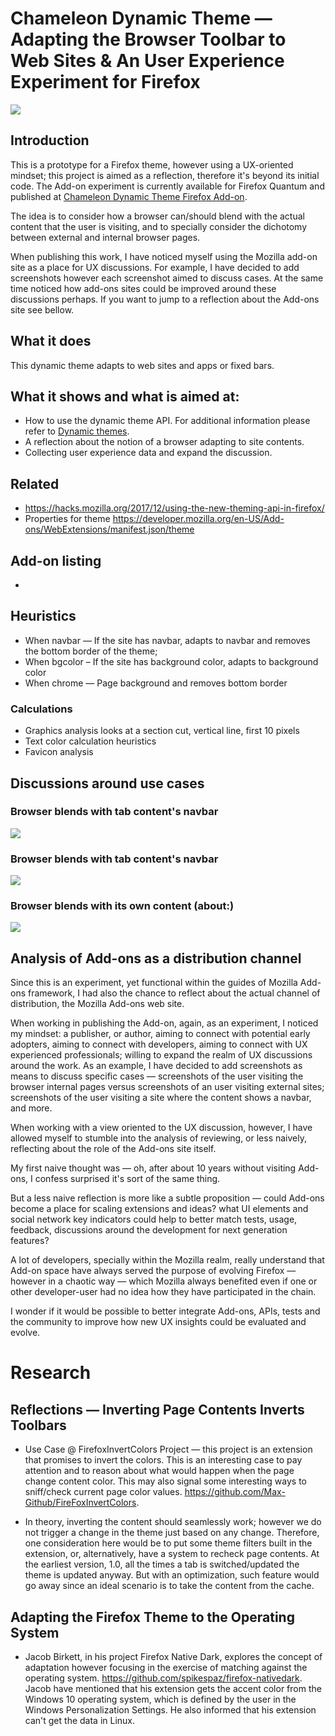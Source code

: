 # Chameleon Dynamic Theme — Adapting the Browser Toolbar to Web Sites & An User Experience Experiment for Firefox

![](https://raw.githubusercontent.com/taboca/themematcher/master/images/logo.png)

## Introduction

This is a prototype for a Firefox theme, however using a UX-oriented mindset; this project is aimed as a reflection, therefore it's beyond its initial code. The Add-on experiment is currently available for Firefox Quantum and published at [Chameleon Dynamic Theme Firefox Add-on](https://addons.mozilla.org/pt-BR/firefox/addon/chameleon-dynamic-theme/).

The idea is to consider how a browser can/should blend with the actual content that the user is visiting, and to specially consider the dichotomy between external and internal browser pages.

When publishing this work, I have noticed myself using the Mozilla add-on site as a place for UX discussions. For example, I have decided to add screenshots however each screenshot aimed to discuss cases. At the same time noticed how add-ons sites could be improved around these discussions perhaps. If you want to jump to a reflection about the Add-ons site see bellow.

## What it does

This dynamic theme adapts to web sites and apps or fixed bars.

## What it shows and what is aimed at:

* How to use the dynamic theme API. For additional information please refer to [Dynamic themes](https://developer.mozilla.org/en-US/Add-ons/Themes/Theme_concepts#Dynamic_themes).
* A reflection about the notion of a browser adapting to site contents.
* Collecting user experience data and expand the discussion.

## Related

* https://hacks.mozilla.org/2017/12/using-the-new-theming-api-in-firefox/
* Properties for theme https://developer.mozilla.org/en-US/Add-ons/WebExtensions/manifest.json/theme

## Add-on listing

*

## Heuristics

* When navbar — If the site has navbar, adapts to navbar and removes the bottom border of the theme;
* When bgcolor – If the site has background color, adapts to background color
* When chrome — Page background and removes bottom border

### Calculations

* Graphics analysis looks at a section cut, vertical line, first 10 pixels
* Text color calculation heuristics
* Favicon analysis

## Discussions around use cases

### Browser blends with tab content's navbar

![](https://raw.githubusercontent.com/taboca/themematcher/master/images/30_blend_navbar_2.png)

### Browser blends with tab content's navbar

![](https://raw.githubusercontent.com/taboca/themematcher/master/images/20_blend_navbar.png)

### Browser blends with its own content (about:)

![](https://raw.githubusercontent.com/taboca/themematcher/master/images/10_blend_about.png)

## Analysis of Add-ons as a distribution channel

Since this is an experiment, yet functional within the guides of Mozilla Add-ons framework, I had also the chance to reflect about the actual channel of distribution, the Mozilla Add-ons web site.

When working in publishing the Add-on, again, as an experiment, I noticed my mindset: a publisher, or author, aiming to connect with potential early adopters, aiming to connect with developers, aiming to connect with UX experienced professionals; willing to expand the realm of UX discussions around the work. As an example, I have decided to add screenshots as means to discuss specific cases — screenshots of the user visiting the browser internal pages versus screenshots of an user visiting external sites; screenshots of the user visiting a site where the content shows a navbar, and more.

When working with a view oriented to the UX discussion, however, I have allowed myself to stumble into the analysis of reviewing, or less naively, reflecting about the role of the Add-ons site itself.

My first naive thought was — oh, after about 10 years without visiting Add-ons, I confess surprised it's sort of the same thing.

But a less naive reflection is more like a subtle proposition — could Add-ons become a place for scaling extensions and ideas? what UI elements and social network key indicators could help to better match tests, usage, feedback, discussions around the development for next generation features?

A lot of developers, specially within the Mozilla realm, really understand that Add-on space have always served the purpose of evolving Firefox — however in a chaotic way — which Mozilla always benefited even if one or other developer-user had no idea how they have participated in the chain.  

I wonder if it would be possible to better integrate Add-ons, APIs, tests and the community to improve how new UX insights could be evaluated and evolve.

# Research

## Reflections — Inverting Page Contents Inverts Toolbars

* Use Case @ FirefoxInvertColors Project — this project is an extension that promises to invert the colors. This is an interesting case to pay attention and to reason about what would happen when the page change content color. This may also signal some interesting ways to sniff/check current page color values. https://github.com/Max-Github/FireFoxInvertColors.

* In theory, inverting the content should seamlessly work; however we do not trigger a change in the theme just based on any change. Therefore, one consideration here would be to put some theme filters built in the extension, or, alternatively, have a system to recheck page contents. At the earliest version, 1.0, all the times a tab is switched/updated the theme is updated anyway. But with an optimization, such feature would go away since an ideal scenario is to take the content from the cache.

## Adapting the Firefox Theme to the Operating System

* Jacob Birkett, in his project Firefox Native Dark, explores the concept of adaptation however focusing in the exercise of matching against the operating system. https://github.com/spikespaz/firefox-nativedark. Jacob have mentioned that his extension gets the accent color from the Windows 10 operating system, which is defined by the user in the Windows Personalization Settings. He also informed that his extension can't get the data in Linux.
